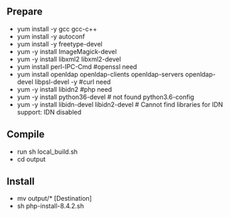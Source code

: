## Prepare ##
- yum install -y gcc gcc-c++
- yum install -y autoconf
- yum install -y freetype-devel
- yum -y install ImageMagick-devel
- yum -y install libxml2 libxml2-devel
- yum install perl-IPC-Cmd #openssl need
- yum install openldap openldap-clients openldap-servers openldap-devel libpsl-devel -y #curl need
- yum -y install libidn2 #php need
- yum -y install python36-devel # not found python3.6-config
- yum -y install libidn-devel libidn2-devel # Cannot find libraries for IDN support: IDN disabled
## Compile ##
- run sh local_build.sh
- cd output
## Install ##
- mv output/* [Destination]
- sh php-install-8.4.2.sh


